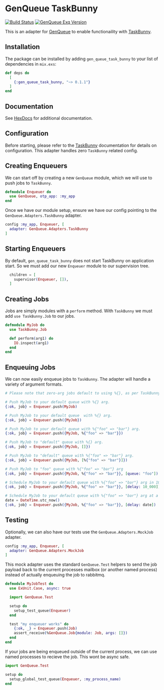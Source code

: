 # GenQueue TaskBunny
[![Build Status](https://travis-ci.org/nsweeting/gen_queue_task_bunny.svg?branch=master)](https://travis-ci.org/nsweeting/gen_queue_task_bunny)
[![GenQueue Exq Version](https://img.shields.io/hexpm/v/gen_queue_task_bunny.svg)](https://hex.pm/packages/gen_queue_task_bunny)

This is an adapter for [GenQueue](https://github.com/nsweeting/gen_queue) to enable
functionaility with [TaskBunny](https://github.com/shinyscorpion/task_bunny).

## Installation

The package can be installed by adding `gen_queue_task_bunny` to your list of dependencies in `mix.exs`:

```elixir
def deps do
  [
    {:gen_queue_task_bunny, "~> 0.1.1"}
  ]
end
```

## Documentation

See [HexDocs](https://hexdocs.pm/gen_queue_task_bunny) for additional documentation.

## Configuration

Before starting, please refer to the [TaskBunny](https://github.com/shinyscorpion/task_bunny) documentation
for details on configuration. This adapter handles zero `TaskBunny` related config.

## Creating Enqueuers

We can start off by creating a new `GenQueue` module, which we will use to push jobs to
`TaskBunny`.

```elixir
defmodule Enqueuer do
  use GenQueue, otp_app: :my_app
end
```

Once we have our module setup, ensure we have our config pointing to the `GenQueue.Adapters.TaskBunny`
adapter.

```elixir
config :my_app, Enqueuer, [
  adapter: GenQueue.Adapters.TaskBunny
]
```

## Starting Enqueuers

By default, `gen_queue_task_bunny` does not start TaskBunny on application start. So we must add
our new `Enqueuer` module to our supervision tree.

```elixir
  children = [
    supervisor(Enqueuer, []),
  ]
```

## Creating Jobs

Jobs are simply modules with a `perform` method. With `TaskBunny` we must add `use TaskBunny.Job`
to our jobs.

```elixir
defmodule MyJob do
  use TaskBunny.Job

  def perform(arg1) do
    IO.inspect(arg1)
  end
end
```

## Enqueuing Jobs

We can now easily enqueue jobs to `TaskBunny`. The adapter will handle a variety of argument formats.

```elixir
# Please note that zero-arg jobs default to using %{}, as per TaskBunny requirements.

# Push MyJob to your default queue with %{} arg.
{:ok, job} = Enqueuer.push(MyJob)

# Push MyJob to your default queue  with %{} arg.
{:ok, job} = Enqueuer.push({MyJob})

# Push MyJob to your default queue with %{"foo" => "bar"} arg.
{:ok, job} = Enqueuer.push({MyJob, %{"foo" => "bar"}})

# Push MyJob to "default" queue with %{} arg.
{:ok, job} = Enqueuer.push({MyJob, []})

# Push MyJob to "default" queue with %{"foo" => "bar"} arg.
{:ok, job} = Enqueuer.push({MyJob, [%{"foo" => "bar"}]})

# Push MyJob to "foo" queue with %{"foo" => "bar"} arg
{:ok, job} = Enqueuer.push({MyJob, %{"foo" => "bar"}}, [queue: "foo"])

# Schedule MyJob to your default queue with %{"foo" => "bar"} arg in 10 seconds
{:ok, job} = Enqueuer.push({MyJob, %{"foo" => "bar"}}, [delay: 10_000])

# Schedule MyJob to your default queue with %{"foo" => "bar"} arg at a specific time
date = DateTime.utc_now()
{:ok, job} = Enqueuer.push({MyJob, %{"foo" => "bar"}}, [delay: date])
```

## Testing

Optionally, we can also have our tests use the `GenQueue.Adapters.MockJob` adapter.

```elixir
config :my_app, Enqueuer, [
  adapter: GenQueue.Adapters.MockJob
]
```

This mock adapter uses the standard `GenQueue.Test` helpers to send the job payload
back to the current processes mailbox (or another named process) instead of actually
enqueuing the job to rabbitmq.

```elixir
defmodule MyJobTest do
  use ExUnit.Case, async: true

  import GenQueue.Test

  setup do
    setup_test_queue(Enqueuer)
  end

  test "my enqueuer works" do
    {:ok, _} = Enqueuer.push(Job)
    assert_receive(%GenQueue.Job{module: Job, args: []})
  end
end
```

If your jobs are being enqueued outside of the current process, we can use named
processes to recieve the job. This wont be async safe.

```elixir
import GenQueue.Test

setup do
  setup_global_test_queue(Enqueuer, :my_process_name)
end
```
